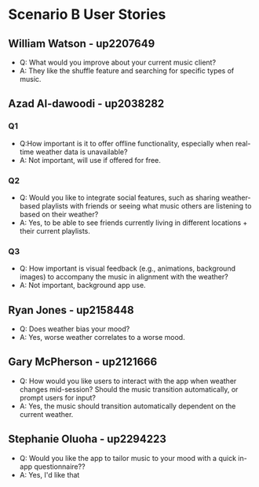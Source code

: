# Scenario B User Stories

## William Watson - up2207649

- Q: What would you improve about your current music client?
- A: They like the shuffle feature and searching for specific types of music.

## Azad Al-dawoodi - up2038282

### Q1

- Q:How important is it to offer offline functionality, especially when real-time weather data is unavailable?
- A: Not important, will use if offered for free.

### Q2

- Q: Would you like to integrate social features, such as sharing weather-based playlists with friends or seeing what music others are listening to based on their weather?
- A: Yes, to be able to see friends currently living in different locations + their current playlists.

### Q3

- Q: How important is visual feedback (e.g., animations, background images) to accompany the music in alignment with the weather?
- A: Not important, background app use.

## Ryan Jones - up2158448

- Q: Does weather bias your mood?
- A: Yes, worse weather correlates to a worse mood.

## Gary McPherson - up2121666

- Q: How would you like users to interact with the app when weather changes mid-session? Should the music transition automatically, or prompt users for input?
- A: Yes, the music should transition automatically dependent on the current weather.

## Stephanie Oluoha - up2294223

- Q: Would you like the app to tailor music to your mood with a quick in-app questionnaire??
- A: Yes, I'd like that
